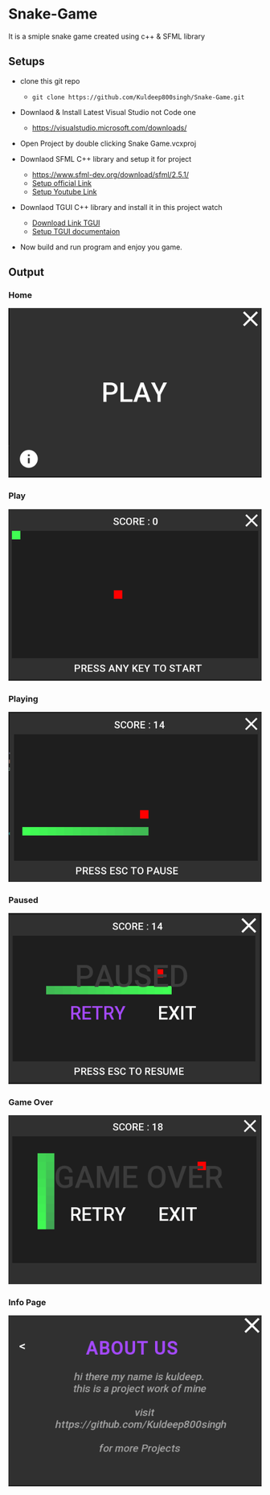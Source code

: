 # Snake-Game
It is a smiple snake game created using c++ & SFML library

## Setups
- clone this git repo
    - `git clone https://github.com/Kuldeep800singh/Snake-Game.git`
- Downlaod & Install Latest Visual Studio not Code one
    - https://visualstudio.microsoft.com/downloads/
- Open Project by double clicking Snake Game.vcxproj
- Downlaod SFML C++ library and setup it for project
    - https://www.sfml-dev.org/download/sfml/2.5.1/
    - [Setup official Link](https://www.sfml-dev.org/tutorials/2.5/start-vc.php)
    - [Setup Youtube Link](https://www.youtube.com/watch?v=YfMQyOw1zik)
- Downlaod TGUI C++ library and install it in this project watch
    - [Download Link TGUI](https://tgui.eu/download/)
    - [Setup TGUI documentaion](https://tgui.eu/tutorials/0.10/visual-studio/)

- Now build and run program and enjoy you game.

## Output
### **Home**
![Home](https://github.com/Kuldeep800singh/Snake-Game/blob/main/screenshots/home.png?raw=true)
<br>

### **Play**
![Play page](https://github.com/Kuldeep800singh/Snake-Game/blob/main/screenshots/play.png?raw=true)
<br>

### **Playing**
![Playing Game](https://github.com/Kuldeep800singh/Snake-Game/blob/main/screenshots/playing.png?raw=true)
<br>

### **Paused**
![Paused Game Image](https://github.com/Kuldeep800singh/Snake-Game/blob/main/screenshots/Pause.png?raw=true)
<br>

### **Game Over**
![Game Over image](https://github.com/Kuldeep800singh/Snake-Game/blob/main/screenshots/game-over.png?raw=true)
<br>

### **Info Page**
![Info Page Image](https://github.com/Kuldeep800singh/Snake-Game/blob/main/screenshots/info.png?raw=true)
